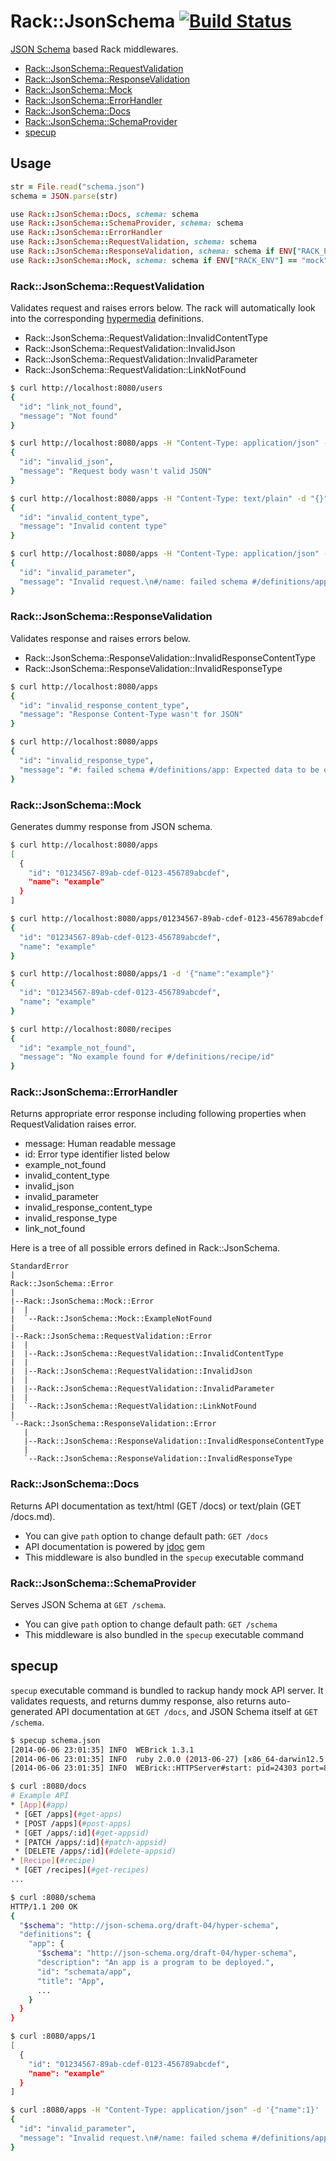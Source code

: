 # Rack::JsonSchema [![Build Status](https://travis-ci.org/r7kamura/rack-json_schema.svg?branch=master)](https://travis-ci.org/r7kamura/rack-json_schema)
[JSON Schema](http://json-schema.org/) based Rack middlewares.

* [Rack::JsonSchema::RequestValidation](#rackjsonschemarequestvalidation)
* [Rack::JsonSchema::ResponseValidation](#rackjsonschemaresponsevalidation)
* [Rack::JsonSchema::Mock](#rackjsonschemamock)
* [Rack::JsonSchema::ErrorHandler](#rackjsonschemaerrorhandler)
* [Rack::JsonSchema::Docs](#rackjsonschemadocs)
* [Rack::JsonSchema::SchemaProvider](#rackjsonschemaschemaprovider)
* [specup](#specup)

## Usage
```ruby
str = File.read("schema.json")
schema = JSON.parse(str)

use Rack::JsonSchema::Docs, schema: schema
use Rack::JsonSchema::SchemaProvider, schema: schema
use Rack::JsonSchema::ErrorHandler
use Rack::JsonSchema::RequestValidation, schema: schema
use Rack::JsonSchema::ResponseValidation, schema: schema if ENV["RACK_ENV"] == "test"
use Rack::JsonSchema::Mock, schema: schema if ENV["RACK_ENV"] == "mock"
```

### Rack::JsonSchema::RequestValidation
Validates request and raises errors below. The rack will automatically look into the corresponding [hypermedia](http://json-schema.org/latest/json-schema-hypermedia.html#anchor6) definitions.

* Rack::JsonSchema::RequestValidation::InvalidContentType
* Rack::JsonSchema::RequestValidation::InvalidJson
* Rack::JsonSchema::RequestValidation::InvalidParameter
* Rack::JsonSchema::RequestValidation::LinkNotFound

```sh
$ curl http://localhost:8080/users
{
  "id": "link_not_found",
  "message": "Not found"
}

$ curl http://localhost:8080/apps -H "Content-Type: application/json" -d "invalid-json"
{
  "id": "invalid_json",
  "message": "Request body wasn't valid JSON"
}

$ curl http://localhost:8080/apps -H "Content-Type: text/plain" -d "{}"
{
  "id": "invalid_content_type",
  "message": "Invalid content type"
}

$ curl http://localhost:8080/apps -H "Content-Type: application/json" -d '{"name":"x"}'
{
  "id": "invalid_parameter",
  "message": "Invalid request.\n#/name: failed schema #/definitions/app/links/0/schema/properties/name: Expected string to match pattern \"/^[a-z][a-z0-9-]{3,50}$/\", value was: x."
}
```

### Rack::JsonSchema::ResponseValidation
Validates response and raises errors below.

* Rack::JsonSchema::ResponseValidation::InvalidResponseContentType
* Rack::JsonSchema::ResponseValidation::InvalidResponseType

```sh
$ curl http://localhost:8080/apps
{
  "id": "invalid_response_content_type",
  "message": "Response Content-Type wasn't for JSON"
}

$ curl http://localhost:8080/apps
{
  "id": "invalid_response_type",
  "message": "#: failed schema #/definitions/app: Expected data to be of type \"object\"; value was: [\"message\", \"dummy\"]."
}
```

### Rack::JsonSchema::Mock
Generates dummy response from JSON schema.

```sh
$ curl http://localhost:8080/apps
[
  {
    "id": "01234567-89ab-cdef-0123-456789abcdef",
    "name": "example"
  }
]

$ curl http://localhost:8080/apps/01234567-89ab-cdef-0123-456789abcdef
{
  "id": "01234567-89ab-cdef-0123-456789abcdef",
  "name": "example"
}

$ curl http://localhost:8080/apps/1 -d '{"name":"example"}'
{
  "id": "01234567-89ab-cdef-0123-456789abcdef",
  "name": "example"
}

$ curl http://localhost:8080/recipes
{
  "id": "example_not_found",
  "message": "No example found for #/definitions/recipe/id"
}
```

### Rack::JsonSchema::ErrorHandler
Returns appropriate error response including following properties when RequestValidation raises error.

* message: Human readable message
* id: Error type identifier listed below
 * example_not_found
 * invalid_content_type
 * invalid_json
 * invalid_parameter
 * invalid_response_content_type
 * invalid_response_type
 * link_not_found

Here is a tree of all possible errors defined in Rack::JsonSchema.

```
StandardError
|
Rack::JsonSchema::Error
|
|--Rack::JsonSchema::Mock::Error
|  |
|  `--Rack::JsonSchema::Mock::ExampleNotFound
|
|--Rack::JsonSchema::RequestValidation::Error
|  |
|  |--Rack::JsonSchema::RequestValidation::InvalidContentType
|  |
|  |--Rack::JsonSchema::RequestValidation::InvalidJson
|  |
|  |--Rack::JsonSchema::RequestValidation::InvalidParameter
|  |
|  `--Rack::JsonSchema::RequestValidation::LinkNotFound
|
`--Rack::JsonSchema::ResponseValidation::Error
   |
   |--Rack::JsonSchema::ResponseValidation::InvalidResponseContentType
   |
   `--Rack::JsonSchema::ResponseValidation::InvalidResponseType
```

### Rack::JsonSchema::Docs
Returns API documentation as text/html (GET /docs) or text/plain (GET /docs.md).

* You can give `path` option to change default path: `GET /docs`
* API documentation is powered by [jdoc](https://github.com/r7kamura/jdoc) gem
* This middleware is also bundled in the `specup` executable command

### Rack::JsonSchema::SchemaProvider
Serves JSON Schema at `GET /schema`.

* You can give `path` option to change default path: `GET /schema`
* This middleware is also bundled in the `specup` executable command

## specup
`specup` executable command is bundled to rackup handy mock API server.
It validates requests,
and returns dummy response,
also returns auto-generated API documentation at `GET /docs`,
and JSON Schema itself at `GET /schema`.

```sh
$ specup schema.json
[2014-06-06 23:01:35] INFO  WEBrick 1.3.1
[2014-06-06 23:01:35] INFO  ruby 2.0.0 (2013-06-27) [x86_64-darwin12.5.0]
[2014-06-06 23:01:35] INFO  WEBrick::HTTPServer#start: pid=24303 port=8080

$ curl :8080/docs
# Example API
* [App](#app)
 * [GET /apps](#get-apps)
 * [POST /apps](#post-apps)
 * [GET /apps/:id](#get-appsid)
 * [PATCH /apps/:id](#patch-appsid)
 * [DELETE /apps/:id](#delete-appsid)
* [Recipe](#recipe)
 * [GET /recipes](#get-recipes)
...

$ curl :8080/schema
HTTP/1.1 200 OK
{
  "$schema": "http://json-schema.org/draft-04/hyper-schema",
  "definitions": {
    "app": {
      "$schema": "http://json-schema.org/draft-04/hyper-schema",
      "description": "An app is a program to be deployed.",
      "id": "schemata/app",
      "title": "App",
      ...
    }
  }
}

$ curl :8080/apps/1
[
  {
    "id": "01234567-89ab-cdef-0123-456789abcdef",
    "name": "example"
  }
]

$ curl :8080/apps -H "Content-Type: application/json" -d '{"name":1}'
{
  "id": "invalid_parameter",
  "message": "Invalid request.\n#/name: failed schema #/definitions/app/links/0/schema/properties/name: Expected data to be of type \"string\"; value was: 1."
}
```
